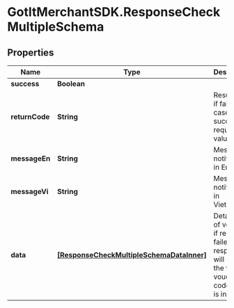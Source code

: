 # GotItMerchantSDK.ResponseCheckMultipleSchema

## Properties

Name | Type | Description | Notes
------------ | ------------- | ------------- | -------------
**success** | **Boolean** |  | [optional] 
**returnCode** | **String** | Result code if failed. In case of successful request: value is null | [optional] 
**messageEn** | **String** | Message notification in English | [optional] 
**messageVi** | **String** | Message notification in Vietnamese | [optional] 
**data** | [**[ResponseCheckMultipleSchemaDataInner]**](ResponseCheckMultipleSchemaDataInner.md) | Detail items of voucher, if result is failed, response will return the first voucher code which is invalid | [optional] 



